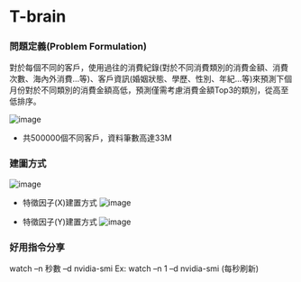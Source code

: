 # T-brain

### 問題定義(Problem Formulation)

對於每個不同的客戶，使用過往的消費紀錄(對於不同消費類別的消費金額、消費次數、海內外消費…等)、客戶資訊(婚姻狀態、學歷、性別、年紀…等)來預測下個月份對於不同類別的消費金額高低，預測僅需考慮消費金額Top3的類別，從高至低排序。

![image](https://user-images.githubusercontent.com/66724009/150493789-1dd00063-c48c-4981-a769-409fad57045f.png)

* 共500000個不同客戶，資料筆數高達33M

### 建圖方式
![image](https://user-images.githubusercontent.com/66724009/150494142-faa5e499-19f4-414a-89db-e929e9ca6f4d.png)

* 特徵因子(X)建置方式
![image](https://user-images.githubusercontent.com/66724009/150494321-639c2431-934f-4c9a-aa7f-d69211a668ea.png)

* 特徵因子(Y)建置方式
![image](https://user-images.githubusercontent.com/66724009/150494392-73a431ba-bd6f-4aaa-bac0-40f520e40489.png)

### 好用指令分享

watch –n 秒數 –d nvidia-smi
Ex: watch –n 1 –d nvidia-smi (每秒刷新)

